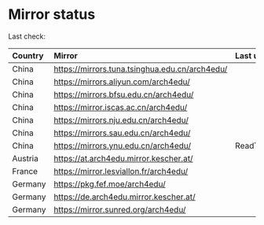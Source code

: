 <script src="./time.js"></script>
# Mirror status
Last check: <script type="text/javascript">localize(1690096526.5194304);</script>

|Country|Mirror|Last update|
|:------|:-----|:----------|
|China|https://mirrors.tuna.tsinghua.edu.cn/arch4edu/|<script type="text/javascript">localize(1690050459);</script>|
|China|https://mirrors.aliyun.com/arch4edu/|<script type="text/javascript">localize(1690007372);</script>|
|China|https://mirrors.bfsu.edu.cn/arch4edu/|<script type="text/javascript">localize(1690050459);</script>|
|China|https://mirror.iscas.ac.cn/arch4edu/|<script type="text/javascript">localize(1690050459);</script>|
|China|https://mirrors.nju.edu.cn/arch4edu/|<script type="text/javascript">localize(1690050459);</script>|
|China|https://mirrors.sau.edu.cn/arch4edu/|<script type="text/javascript">localize(1690050459);</script>|
|China|https://mirrors.ynu.edu.cn/arch4edu/|ReadTimeout|
|Austria|https://at.arch4edu.mirror.kescher.at/|<script type="text/javascript">localize(1690050459);</script>|
|France|https://mirror.lesviallon.fr/arch4edu/|<script type="text/javascript">localize(1689402753);</script>|
|Germany|https://pkg.fef.moe/arch4edu/|<script type="text/javascript">localize(1690050459);</script>|
|Germany|https://de.arch4edu.mirror.kescher.at/|<script type="text/javascript">localize(1690050459);</script>|
|Germany|https://mirror.sunred.org/arch4edu/|<script type="text/javascript">localize(1690050459);</script>|

<script src="./tablefilter/tablefilter.js"></script>
<script src="./table.js"></script>